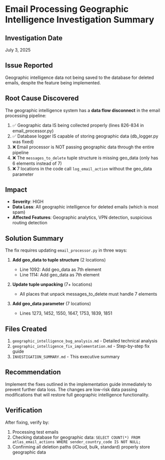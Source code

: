 # Email Processing Geographic Intelligence Investigation Summary

## Investigation Date
July 3, 2025

## Issue Reported
Geographic intelligence data not being saved to the database for deleted emails, despite the feature being implemented.

## Root Cause Discovered
The geographic intelligence system has a **data flow disconnect** in the email processing pipeline:

1. ✅ Geographic data IS being collected properly (lines 826-834 in email_processor.py)
2. ✅ Database logger IS capable of storing geographic data (db_logger.py was fixed)
3. ❌ Email processor is NOT passing geographic data through the entire pipeline
4. ❌ The `messages_to_delete` tuple structure is missing geo_data (only has 6 elements instead of 7)
5. ❌ 7 locations in the code call `log_email_action` without the geo_data parameter

## Impact
- **Severity**: HIGH
- **Data Loss**: All geographic intelligence for deleted emails (which is most spam)
- **Affected Features**: Geographic analytics, VPN detection, suspicious routing detection

## Solution Summary
The fix requires updating `email_processor.py` in three ways:

1. **Add geo_data to tuple structure** (2 locations)
   - Line 1092: Add geo_data as 7th element
   - Line 1114: Add geo_data as 7th element

2. **Update tuple unpacking** (7+ locations)
   - All places that unpack messages_to_delete must handle 7 elements

3. **Add geo_data parameter** (7 locations)
   - Lines 1273, 1452, 1550, 1647, 1753, 1839, 1851

## Files Created
1. `geographic_intelligence_bug_analysis.md` - Detailed technical analysis
2. `geographic_intelligence_fix_implementation.md` - Step-by-step fix guide
3. `INVESTIGATION_SUMMARY.md` - This executive summary

## Recommendation
Implement the fixes outlined in the implementation guide immediately to prevent further data loss. The changes are low-risk data passing modifications that will restore full geographic intelligence functionality.

## Verification
After fixing, verify by:
1. Processing test emails
2. Checking database for geographic data: `SELECT COUNT(*) FROM atlas_email_actions WHERE sender_country_code IS NOT NULL;`
3. Confirming all deletion paths (iCloud, bulk, standard) properly store geographic data